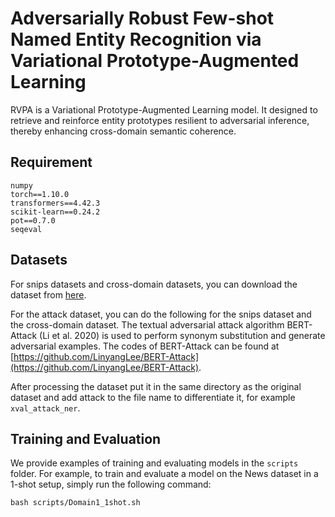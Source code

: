 # Adversarially Robust Few-shot Named Entity Recognition via Variational Prototype-Augmented Learning

RVPA is a Variational Prototype-Augmented Learning model. It designed to retrieve and reinforce entity prototypes resilient to adversarial inference, thereby enhancing cross-domain semantic coherence.

## Requirement
	numpy  
	torch==1.10.0  
	transformers==4.42.3  
	scikit-learn==0.24.2  
	pot==0.7.0  
	seqeval

##  Datasets
For snips datasets and cross-domain datasets, you can download the dataset from [here](https://atmahou.github.io/attachments/ACL2020data.zip).

For the attack dataset, you can do the following for the snips dataset and the cross-domain dataset.
The textual adversarial attack algorithm BERT-Attack (Li et al. 2020) is used to perform synonym substitution and generate adversarial examples. The codes of BERT-Attack can be found at [https://github.com/LinyangLee/BERT-Attack](https://github.com/LinyangLee/BERT-Attack).

After processing the dataset put it in the same directory as the original dataset and add attack to the file name to differentiate it, for example `xval_attack_ner`.
##  Training and Evaluation
We provide examples of training and evaluating models in the `scripts` folder. For example, to train and evaluate a model on the News dataset in a 1-shot setup, simply run the following command:

	bash scripts/Domain1_1shot.sh
 